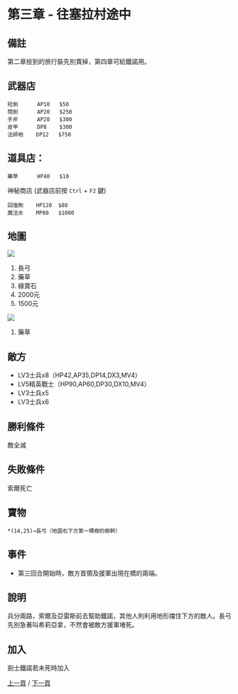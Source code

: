 # 第三章 - 往塞拉村途中

## 備註

第二章撿到的旅行裝先別賣掉，第四章可給鐵諾用。

## 武器店

```
短劍      AP10   $50
闊劍      AP20   $250
手斧      AP20   $300
皮甲      DP8    $300
法師袍    DP12   $750
```

## 道具店：

```
藥草      HP40   $10
```

神秘商店 (武器店前按 `Ctrl` + `F2` 鍵)

```
回復劑    HP120  $80
魔法水    MP80   $1000
```

## 地圖

![](../images/3.jpg)

1. 長弓
2. 藥草
3. 綠寶石
4. 2000元
5. 1500元

![](../images/3-1.jpg)

1. 藥草

## 敵方

* LV3士兵x8（HP42,AP35,DP14,DX3,MV4）
* LV5精英戰士（HP90,AP60,DP30,DX10,MV4）
* LV3士兵x5
* LV3士兵x6

## 勝利條件

敵全滅

## 失敗條件

索爾死亡

## 寶物

```
*(14,25)→長弓（地圖右下方第一棵樹的樹幹）
```

## 事件

* 第三回合開始時，敵方首領及援軍出現在橋的兩端。

## 說明

兵分兩路，索爾及亞雷斯前去幫助鐵諾，其他人則利用地形擋住下方的敵人。長弓先別急著叫希莉亞拿，不然會被敵方援軍堵死。

## 加入

劍士鐵諾若未死時加入

[上一頁](2.md) / [下一頁](4.md)
